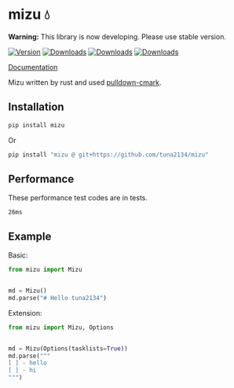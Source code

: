 # mizu 💧

**Warning:** This library is now developing. Please use stable version.

[![Version](https://img.shields.io/pypi/v/mizu)](https://pypi.org/project/mizu/)
[![Downloads](https://pepy.tech/badge/mizu)](https://pepy.tech/project/mizu)
[![Downloads](https://pepy.tech/badge/mizu/month)](https://pepy.tech/project/mizu)
[![Downloads](https://pepy.tech/badge/mizu/week)](https://pepy.tech/project/mizu)

[Documentation](https://tuna2134.github.io/mizu)

Mizu written by rust and used [pulldown-cmark](https://github.com/raphlinus/pulldown-cmark).

## Installation

```sh
pip install mizu
```

Or

```sh
pip install "mizu @ git+https://github.com/tuna2134/mizu"
```

## Performance

These performance test codes are in tests.

`26ms`

## Example

Basic:

```py
from mizu import Mizu


md = Mizu()
md.parse("# Hello tuna2134")
```

Extension:

```py
from mizu import Mizu, Options


md = Mizu(Options(tasklists=True))
md.parse("""
[ ] - hello
[ ] - hi
""")
```
